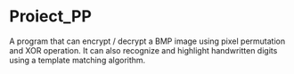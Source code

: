 # Proiect_PP

A program that can encrypt / decrypt a BMP image using pixel permutation and XOR operation. It can also recognize and highlight handwritten digits using a template matching algorithm.
